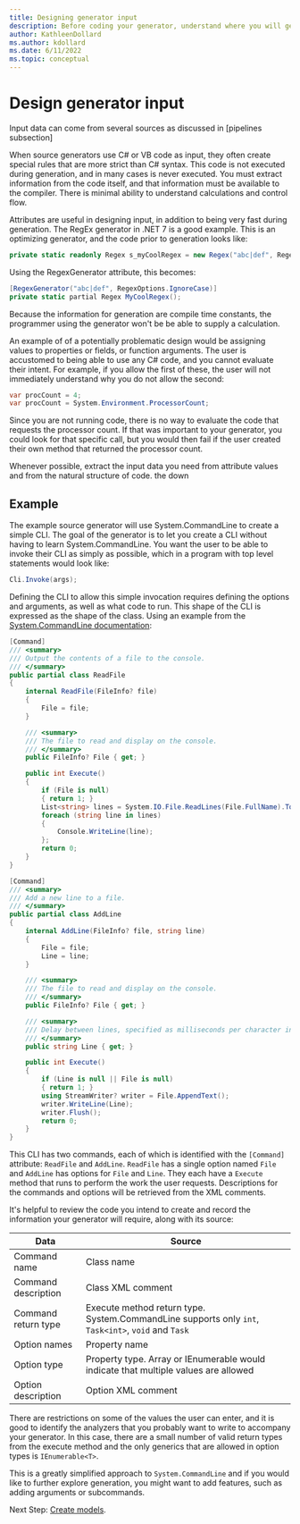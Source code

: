 ```yaml
---
title: Designing generator input
description: Before coding your generator, understand where you will get the necessary input.
author: KathleenDollard
ms.author: kdollard
ms.date: 6/11/2022 
ms.topic: conceptual
---
```

# Design generator input

Input data can come from several sources as discussed in [pipelines subsection]

When source generators use C# or VB code as input, they often create special rules that are more strict than C# syntax. This code is not executed during generation, and in many cases is never executed. You must extract information from the code itself, and that information must be available to the compiler. There is minimal ability to understand calculations and control flow.

Attributes are useful in designing input, in addition to being very fast during generation. The RegEx generator in .NET 7 is a good example. This is an optimizing generator, and the code prior to generation looks like:

```csharp
private static readonly Regex s_myCoolRegex = new Regex("abc|def", RegexOptions.Compiled | RegexOptions.IgnoreCase);
```

Using the RegexGenerator attribute, this becomes:

```csharp
[RegexGenerator("abc|def", RegexOptions.IgnoreCase)]
private static partial Regex MyCoolRegex();
```

Because the information for generation are compile time constants, the programmer using the generator won't be be able to supply a calculation.

An example of of a potentially problematic design would be assigning values to properties or fields, or function arguments. The user is accustomed to being able to use any C# code, and you cannot evaluate their intent. For example, if you allow the first of these, the user will not immediately understand why you do not allow the second:

```csharp
var procCount = 4;
var procCount = System.Environment.ProcessorCount;
```

Since you are not running code, there is no way to evaluate the code that requests the processor count. If that was important to your generator, you could look for that specific call, but you would then fail if the user created their own method that returned the processor count.

Whenever possible, extract the input data you need from attribute values and from the natural structure of code. the down 

## Example

The example source generator will use System.CommandLine to create a simple CLI. The goal of the generator is to let you create a CLI without having to learn System.CommandLine. You want the user to be able to invoke their CLI as simply as possible, which in a program with top level statements would look like:

```csharp
Cli.Invoke(args);
```

Defining the CLI to allow this simple invocation requires defining the options and arguments, as well as what code to run. This shape of the CLI is expressed as the shape of the class. Using an example from the [System.CommandLine documentation]():

```csharp
[Command]
/// <summary>
/// Output the contents of a file to the console.
/// </summary>
public partial class ReadFile
{
    internal ReadFile(FileInfo? file)
    {
        File = file;
    }

    /// <summary>
    /// The file to read and display on the console.
    /// </summary>
    public FileInfo? File { get; }

    public int Execute()
    {
        if (File is null)
        { return 1; }
        List<string> lines = System.IO.File.ReadLines(File.FullName).ToList();
        foreach (string line in lines)
        {
            Console.WriteLine(line);
        };
        return 0;
    }
}

[Command]
/// <summary>
/// Add a new line to a file.
/// </summary>
public partial class AddLine
{
    internal AddLine(FileInfo? file, string line)
    {
        File = file;
        Line = line;
    }

    /// <summary>
    /// The file to read and display on the console.
    /// </summary>
    public FileInfo? File { get; }

    /// <summary>
    /// Delay between lines, specified as milliseconds per character in a line.
    /// </summary>
    public string Line { get; }

    public int Execute()
    {
        if (Line is null || File is null)
        { return 1; }
        using StreamWriter? writer = File.AppendText();
        writer.WriteLine(Line);
        writer.Flush();
        return 0;
    }
}
```

This CLI has two commands, each of which is identified with the `[Command]` attribute: `ReadFile` and `AddLine`. `ReadFile` has a single option named `File` and `AddLine` has options for `File` and `Line`. They each have a `Execute` method that runs to perform the work the user requests. Descriptions for the commands and options will be retrieved from the XML comments.

It's helpful to review the code you intend to create and record the information your generator will require, along with its source:

|Data|Source|
|-|-|
|Command name| Class name|
|Command description|Class XML comment|
|Command return type |Execute method return type. System.CommandLine supports only `int`, `Task<int>`, `void` and `Task`|
|Option names| Property name|
|Option type| Property type. Array or IEnumerable would indicate that multiple values are allowed|
|Option description|Option XML comment|

There are restrictions on some of the values the user can enter, and it is good to identify the analyzers that you probably want to write to accompany your generator. In this case, there are a small number of valid return types from the execute method and the only generics that are allowed in option types is `IEnumerable<T>`.

This is a greatly simplified approach to `System.CommandLine` and if you would like to further explore generation, you might want to add features, such as adding arguments or subcommands.

Next Step: [Create models](create-models.md).
